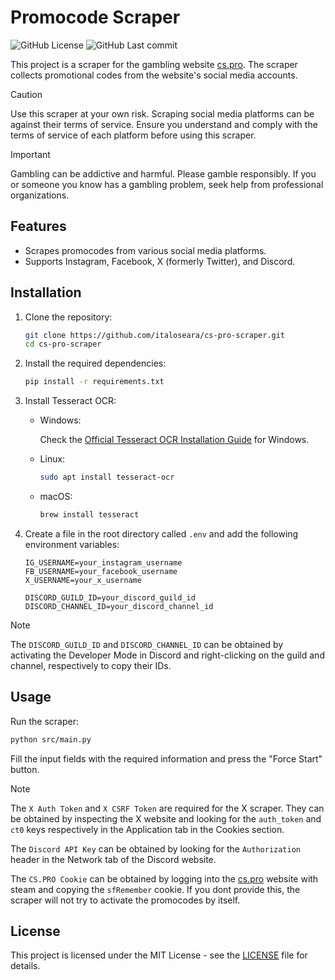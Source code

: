 # Promocode Scraper

![GitHub License](https://img.shields.io/github/license/italoseara/cs-pro-scraper)
![GitHub Last commit](https://img.shields.io/github/last-commit/italoseara/cs-pro-scraper/main)

This project is a scraper for the gambling website [cs.pro](https://cs.pro). The scraper collects promotional codes from the website's social media accounts.

> [!CAUTION]
> Use this scraper at your own risk. Scraping social media platforms can be against their terms of service. Ensure you understand and comply with the terms of service of each platform before using this scraper.

> [!IMPORTANT]
> Gambling can be addictive and harmful. Please gamble responsibly. If you or someone you know has a gambling problem, seek help from professional organizations.

## Features

- Scrapes promocodes from various social media platforms.
- Supports Instagram, Facebook, X (formerly Twitter), and Discord.

## Installation

1. Clone the repository:

   ```sh
   git clone https://github.com/italoseara/cs-pro-scraper.git
   cd cs-pro-scraper
   ```

2. Install the required dependencies:

   ```sh
   pip install -r requirements.txt
   ```

3. Install Tesseract OCR:

   - Windows:

     Check the [Official Tesseract OCR Installation Guide](https://github.com/UB-Mannheim/tesseract/wiki) for Windows.

   - Linux:

     ```sh
     sudo apt install tesseract-ocr
     ```

   - macOS:

     ```sh
     brew install tesseract
     ```

4. Create a file in the root directory called `.env` and add the following environment variables:

   ```env
   IG_USERNAME=your_instagram_username
   FB_USERNAME=your_facebook_username
   X_USERNAME=your_x_username
   
   DISCORD_GUILD_ID=your_discord_guild_id
   DISCORD_CHANNEL_ID=your_discord_channel_id
   ```

> [!NOTE]
> The `DISCORD_GUILD_ID` and `DISCORD_CHANNEL_ID` can be obtained by activating the Developer Mode in Discord and right-clicking on the guild and channel, respectively to copy their IDs.

## Usage

Run the scraper:

```sh
python src/main.py
```

Fill the input fields with the required information and press the "Force Start" button.

> [!NOTE]
> The `X Auth Token` and `X CSRF Token` are required for the X scraper. They can be obtained by inspecting the X website and looking for the `auth_token` and `ct0` keys respectively in the Application tab in the Cookies section.
>
> The `Discord API Key` can be obtained by looking for the `Authorization` header in the Network tab of the Discord website.
>
> The `CS.PRO Cookie` can be obtained by logging into the [cs.pro](https://cs.pro) website with steam and copying the `sfRemember` cookie. If you dont provide this, the scraper will not try to activate the promocodes by itself.

## License

This project is licensed under the MIT License - see the [LICENSE](LICENSE) file for details.
